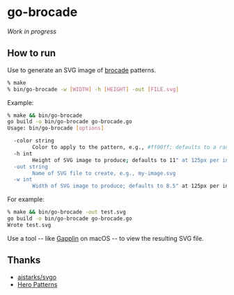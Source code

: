 # go-brocade

*Work in progress*

## How to run

Use to generate an SVG image of [brocade](https://en.wikipedia.org/wiki/Brocade) patterns.

```sh
% make
% bin/go-brocade -w [WIDTH] -h [HEIGHT] -out [FILE.svg]
```

Example:

```sh
% make && bin/go-brocade
go build -o bin/go-brocade go-brocade.go
Usage: bin/go-brocade [options]

  -color string
    	Color to apply to the pattern, e.g., #ff00ff; defaults to a randomly chosen color
  -h int
    	Height of SVG image to produce; defaults to 11" at 125px per inch (default 1375)
  -out string
    	Name of SVG file to create, e.g., my-image.svg
  -w int
    	Width of SVG image to produce; defaults to 8.5" at 125px per inch (default 1063)
```

For example:

```sh
% make && bin/go-brocade -out test.svg
go build -o bin/go-brocade go-brocade.go
Wrote test.svg
```

Use a tool -- like [Gapplin](http://gapplin.wolfrosch.com) on macOS -- to view
the resulting SVG file.

## Thanks

- [ajstarks/svgo](https://github.com/ajstarks/svgo)
- [Hero Patterns](https://www.heropatterns.com)
